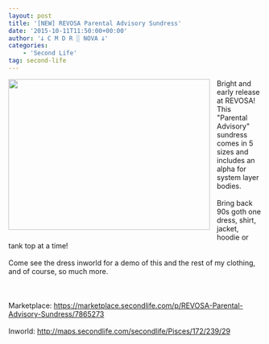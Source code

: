 ```yaml
---
layout: post
title: '[NEW] REVOSA Parental Advisory Sundress'
date: '2015-10-11T11:50:00+00:00'
author: '𐕣 C M D R ░ NOVA 𐕣'
categories:
    - 'Second Life'
tag: second-life
---
```


<div style="clear: both; text-align: center;">
<a href="http://3.bp.blogspot.com/-Zd7iPckeaRA/VhpMhL2kVQI/AAAAAAAAAZA/lDqKZniC-sQ/s1600/advisoryad.png" style="clear: left; float: left; margin-bottom: 1em; margin-right: 1em;"><img border="0" height="300" src="http://3.bp.blogspot.com/-Zd7iPckeaRA/VhpMhL2kVQI/AAAAAAAAAZA/lDqKZniC-sQ/s400/advisoryad.png" width="400" /></a></div>
Bright and early release at REVOSA! This "Parental Advisory" sundress comes in 5 sizes and includes an alpha for system layer bodies.<br />
<br />
Bring back 90s goth one dress, shirt, jacket, hoodie or tank top at a time!<br />
<br />
Come see the dress inworld for a demo of this and the rest of my clothing, and of course, so much more.<br />
<br />
<br />
<br />
Marketplace: <a href="https://marketplace.secondlife.com/p/REVOSA-Parental-Advisory-Sundress/7865273" target="_blank" rel="noopener">https://marketplace.secondlife.com/p/REVOSA-Parental-Advisory-Sundress/7865273</a><br />
<br />
Inworld: <a href="http://maps.secondlife.com/secondlife/Pisces/172/239/29" target="_blank" rel="noopener">http://maps.secondlife.com/secondlife/Pisces/172/239/29</a>